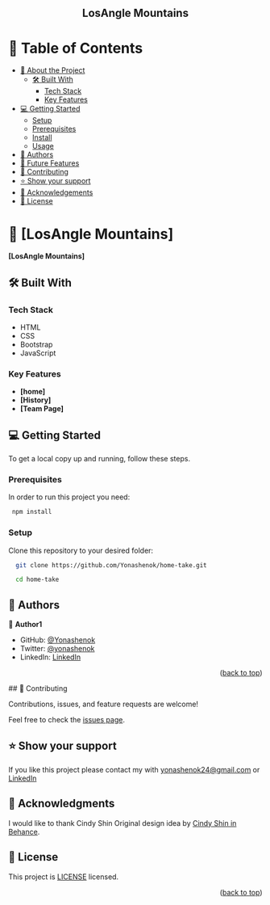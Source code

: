 <a name="readme-top"></a>

<!--
HOW TO USE:
This is an example of how you may give instructions on setting up your project locally.

Modify this file to match your project and remove sections that don't apply.

REQUIRED SECTIONS:
- Table of Contents
- About the Project
  - Built With
  - Live Demo
- Getting Started
- Authors
- Future Features
- Contributing
- Show your support
- Acknowledgements
- License

OPTIONAL SECTIONS:
- FAQ

After you're finished please remove all the comments and instructions!
-->

<div align="center">
  <!-- You are encouraged to replace this logo with your own! Otherwise you can also remove it. -->
  
  <br/>
  <br/>
  <h2><b>LosAngle Mountains</b></h2>

</div>

<!-- TABLE OF CONTENTS -->

# 📗 Table of Contents

- [📖 About the Project](#about-project)
  - [🛠 Built With](#builtWith)
    - [Tech Stack](#tech-stack)
    - [Key Features](#key-features)
- [💻 Getting Started](#getting-started)
  - [Setup](#setup)
  - [Prerequisites](#prerequisites)
  - [Install](#install)
  - [Usage](#usage)
- [👥 Authors](#authors)
- [🔭 Future Features](#future-features)
- [🤝 Contributing](#contributing)
- [⭐️ Show your support](#support)
- [🙏 Acknowledgements](#acknowledgements)
- [📝 License](#license)

<!-- PROJECT DESCRIPTION -->

# 📖 [LosAngle Mountains] <a name="about-project"></a>

>

**[LosAngle Mountains]**

## 🛠 Built With <a name="builtWith"></a>

### Tech Stack <a name="tech-stack"></a>

>

- HTML
- CSS
- Bootstrap
- JavaScript

<!-- Features -->

### Key Features <a name="key-features"></a>

>

- **[home]**
- **[History]**
- **[Team Page]**

<!-- LIVE DEMO -->




<!-- GETTING STARTED -->

## 💻 Getting Started <a name="getting-started"></a>

To get a local copy up and running, follow these steps.

### Prerequisites

In order to run this project you need:

>

```sh
 npm install
```

### Setup

Clone this repository to your desired folder:

```sh
  git clone https://github.com/Yonashenok/home-take.git

  cd home-take
```


<!-- AUTHORS -->

## 👥 Authors <a name="authors"></a>

>

👤 **Author1**

- GitHub: [@Yonashenok](https://github.com/yonashenok)
- Twitter: [@yonashenok](https://twitter.com/YonasHenok3)
- LinkedIn: [LinkedIn](https://www.linkedin.com/in/yonas-henok-996a26217)

>


<p align="right">(<a href="#readme-top">back to top</a>)</p>
## 🤝 Contributing <a name="contributing"></a>

Contributions, issues, and feature requests are welcome!

Feel free to check the [issues page](../../issues/).

<!-- SUPPORT -->

## ⭐️ Show your support <a name="support"></a>

>

If you like this project please contact my with yonashenok24@gmail.com or [LinkedIn](https://www.linkedin.com/in/yonas-henok-996a26217)

<!-- ACKNOWLEDGEMENTS -->

## 🙏 Acknowledgments <a name="acknowledgements"></a>

>

I would like to thank Cindy Shin Original design idea by [Cindy Shin in Behance](https://www.behance.net/gallery/29845175/CC-Global-Summit-2015).

<!-- FAQ (optional) -->

<!-- LICENSE -->

## 📝 License <a name="license"></a>

This project is [LICENSE](./LICENSE) licensed.

<p align="right">(<a href="#readme-top">back to top</a>)</p>
